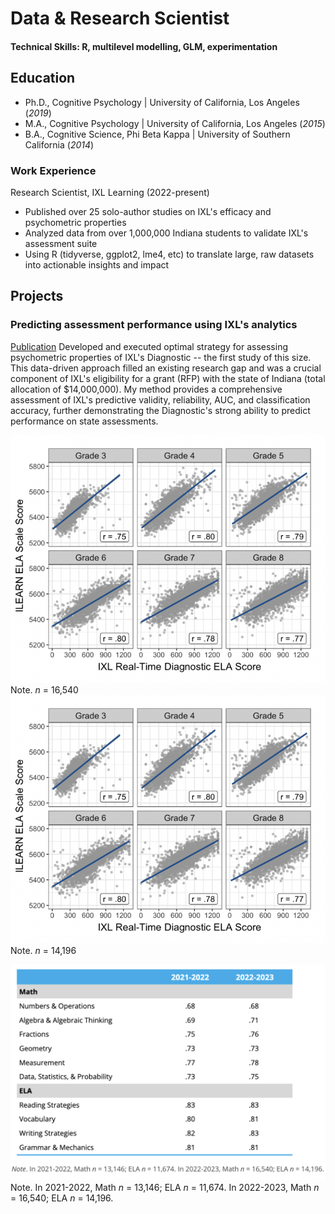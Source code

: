 # Data & Research Scientist

#### Technical Skills: R, multilevel modelling, GLM, experimentation

## Education
- Ph.D., Cognitive Psychology | University of California, Los Angeles (_2019_)								       		
- M.A., Cognitive Psychology	|  University of California, Los Angeles (_2015_)	 			        		
- B.A., Cognitive Science, Phi Beta Kappa | University of Southern California (_2014_)
  
### Work Experience
Research Scientist, IXL Learning (2022-present)
- Published over 25 solo-author studies on IXL's efficacy and psychometric properties
- Analyzed data from over 1,000,000 Indiana students to validate IXL's assessment suite
- Using R (tidyverse, ggplot2, lme4, etc) to translate large, raw datasets into actionable insights and impact

## Projects

### Predicting assessment performance using IXL's analytics
[Publication]([https://www.ixl.com/materials/us/research/Predicting_Performance_on_ILEARN.pdf])
Developed and executed optimal strategy for assessing psychometric properties of IXL's Diagnostic -- the first study of this size. This data-driven approach filled an existing research gap and was a crucial component of IXL's eligibility for a grant (RFP) with the state of Indiana (total allocation of $14,000,000). My method provides a comprehensive assessment of IXL's predictive validity, reliability, AUC, and classification accuracy, further demonstrating the Diagnostic's strong ability to predict performance on state assessments.

![ILEARN-Math](/img/ilearn-ela-scatter.png)
Note. _n_ = 16,540
![ILEARN-ELA](/img/ilearn-ela-scatter.png)
Note. _n_ = 14,196

![ILEARN-AUC](ilearn-auc-by-strand.png)
Note. In 2021-2022, Math _n_ = 13,146; ELA _n_ = 11,674. In 2022-2023, Math _n_ = 16,540; ELA _n_ = 14,196.

